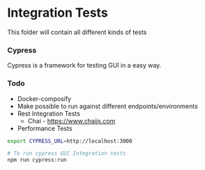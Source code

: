 # Integration Tests

This folder will contain all different kinds of tests

### Cypress

Cypress is a framework for testing GUI in a easy way.


### Todo

* Docker-composify
* Make possible to run against different endpoints/environments
* Rest Integration Tests
  - Chai - https://www.chaijs.com
* Performance Tests


```bash
export CYPRESS_URL=http://localhost:3000

# To run cypress GUI Integration tests
npm run cypress:run
```
